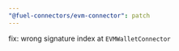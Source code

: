 ```yaml
---
"@fuel-connectors/evm-connector": patch
---
```


fix: wrong signature index at `EVMWalletConnector`
